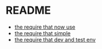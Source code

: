 # README

- [the require that now use](./requirements.txt)
- [the require that simple](./requirements-simple.txt)
- [the require that dev and test env](./requirements-test.txt)
